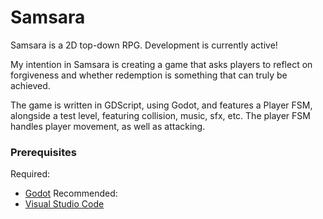# Samsara

Samsara is a 2D top-down RPG. Development is currently active!

My intention in Samsara is creating a game that asks players to reflect on forgiveness and whether redemption is something that can truly be achieved.

The game is written in GDScript, using Godot, and features a Player FSM, alongside a test level, featuring collision, music, sfx, etc. The player FSM handles player movement, as well as attacking.

### Prerequisites

Required:
- [Godot](https://godotengine.org/)
Recommended:
- [Visual Studio Code](https://code.visualstudio.com/)
